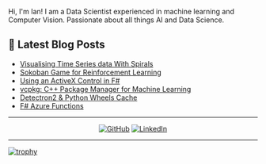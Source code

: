 Hi, I'm Ian! I am a Data Scientist experienced in machine learning and Computer Vision. Passionate about all things AI and Data Science.

## 📕 Latest Blog Posts

<!-- BLOG-POST-LIST:START -->
- [Visualising Time Series data With Spirals](https://towardsdatascience.com/visualising-time-series-data-with-spirals-efe0cd9f4c5)
- [Sokoban Game for Reinforcement Learning](https://medium.com/@ianormy/sokoban-game-for-reinforcement-learning-e558eab31262)
- [Using an ActiveX Control in F#](https://towardsdatascience.com/using-an-activex-control-in-f-722e4d6614a1)
- [vcpkg: C++ Package Manager for Machine Learning](https://towardsdatascience.com/vcpkg-c-package-manager-for-machine-learning-16c3b18c1ef2)
- [Detectron2 &amp; Python Wheels Cache](https://towardsdatascience.com/detectron2-python-wheels-cache-bfb94a0267ef)
- [F# Azure Functions](https://towardsdatascience.com/f-azure-functions-a5cce33dce58)
<!-- BLOG-POST-LIST:END -->


---

<p align="center">
	<a href="https://github.com/ianormy"><img src="https://img.shields.io/github/followers/ianormy.svg?label=GitHub&style=social" alt="GitHub"></a>
	<a href="https://www.linkedin.com/in/ianormy/"><img src="https://img.shields.io/badge/LinkedIn--_.svg?style=social&logo=linkedin" alt="LinkedIn"></a>
</p>

---

[![trophy](https://github-profile-trophy.vercel.app/?username=ianormy)](https://github.com/ryo-ma/github-profile-trophy)
